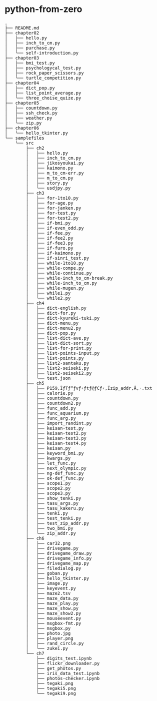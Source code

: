 # python-from-zero

<pre>
.
├── README.md
├── chapter02
│   ├── hello.py
│   ├── inch_to_cm.py
│   ├── purchase.py
│   └── self-introduction.py
├── chapter03
│   ├── bmi_test.py
│   ├── psychologycal_test.py
│   ├── rock_paper_scissors.py
│   └── turtle_competition.py
├── chapter04
│   ├── dict_pop.py
│   ├── list_point_average.py
│   └── three_choise_quize.py
├── chapter05
│   ├── countdown.py
│   ├── ssh_check.py
│   ├── weather.py
│   └── zip.py
├── chapter06
│   └── hello_tkinter.py
└── samplefiles
    └── src
        ├── ch2
        │   ├── hello.py
        │   ├── inch_to_cm.py
        │   ├── jikosyoukai.py
        │   ├── kaimono.py
        │   ├── m_to_cm-err.py
        │   ├── m_to_cm.py
        │   ├── story.py
        │   └── usdjpy.py
        ├── ch3
        │   ├── for-1to10.py
        │   ├── for-age.py
        │   ├── for-janken.py
        │   ├── for-test.py
        │   ├── for-test2.py
        │   ├── if-bmi.py
        │   ├── if-even_odd.py
        │   ├── if-fee.py
        │   ├── if-fee2.py
        │   ├── if-fee3.py
        │   ├── if-furo.py
        │   ├── if-kaimono.py
        │   ├── if-sinri_test.py
        │   ├── while-1to10.py
        │   ├── while-compe.py
        │   ├── while-continue.py
        │   ├── while-inch_to_cm-break.py
        │   ├── while-inch_to_cm.py
        │   ├── while-mugen.py
        │   ├── while1.py
        │   └── while2.py
        ├── ch4
        │   ├── dict-english.py
        │   ├── dict-for.py
        │   ├── dict-kyureki-tuki.py
        │   ├── dict-menu.py
        │   ├── dict-menu2.py
        │   ├── dict-pop.py
        │   ├── list-dict-ave.py
        │   ├── list-dict-sort.py
        │   ├── list-for-print.py
        │   ├── list-points-input.py
        │   ├── list-points.py
        │   ├── list2-santaku.py
        │   ├── list2-seiseki.py
        │   ├── list2-seiseki2.py
        │   └── test.json
        ├── ch5
        │   ├── P159‚ÌƒTƒ“ƒvƒ‹ƒtƒ@ƒCƒ‹‚Ízip_addr‚Å‚·.txt
        │   ├── calorie.py
        │   ├── countdown.py
        │   ├── countdown2.py
        │   ├── func_add.py
        │   ├── func_aquarium.py
        │   ├── func_arg.py
        │   ├── import_randint.py
        │   ├── keisan-test.py
        │   ├── keisan-test2.py
        │   ├── keisan-test3.py
        │   ├── keisan-test4.py
        │   ├── keisan.py
        │   ├── keyword_bmi.py
        │   ├── kwargs.py
        │   ├── let_func.py
        │   ├── next_olympic.py
        │   ├── ng-def_func.py
        │   ├── ok-def_func.py
        │   ├── scope1.py
        │   ├── scope2.py
        │   ├── scope3.py
        │   ├── show_tenki.py
        │   ├── tasu_args.py
        │   ├── tasu_kakeru.py
        │   ├── tenki.py
        │   ├── test_tenki.py
        │   ├── test_zip_addr.py
        │   ├── two_bmi.py
        │   └── zip_addr.py
        ├── ch6
        │   ├── car32.png
        │   ├── drivegame.py
        │   ├── drivegame_draw.py
        │   ├── drivegame_info.py
        │   ├── drivegame_map.py
        │   ├── filedialog.py
        │   ├── goban.py
        │   ├── hello_tkinter.py
        │   ├── image.py
        │   ├── keyevent.py
        │   ├── maze2.tsv
        │   ├── maze_data.py
        │   ├── maze_play.py
        │   ├── maze_show.py
        │   ├── maze_show2.py
        │   ├── mouseevent.py
        │   ├── msgbox-fmt.py
        │   ├── msgbox.py
        │   ├── photo.jpg
        │   ├── player.png
        │   ├── rand_circle.py
        │   └── zukei.py
        └── ch7
            ├── digits_test.ipynb
            ├── flickr_downloader.py
            ├── get_photos.py
            ├── iris_data_test.ipynb
            ├── photos-checker.ipynb
            ├── tegaki.png
            ├── tegaki5.png
            └── tegaki9.png

</pre>
